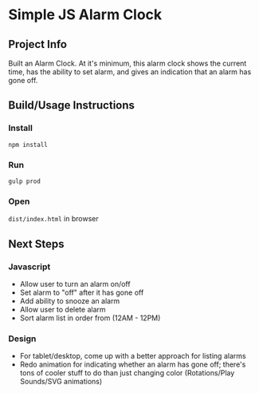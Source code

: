 # Simple JS Alarm Clock

## Project Info

Built an Alarm Clock. At it's minimum, this alarm clock shows the current time, has the ability to set alarm, and gives an indication that an alarm has gone off.

## Build/Usage Instructions

### Install

`npm install`

### Run

`gulp prod`

### Open

`dist/index.html` in browser

## Next Steps

### Javascript
* Allow user to turn an alarm on/off
* Set alarm to "off" after it has gone off
* Add ability to snooze an alarm
* Allow user to delete alarm
* Sort alarm list in order from (12AM - 12PM)

### Design
* For tablet/desktop, come up with a better approach for listing alarms
* Redo animation for indicating whether an alarm has gone off; there's tons of cooler stuff to do than just changing color (Rotations/Play Sounds/SVG animations)